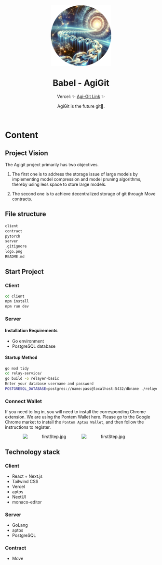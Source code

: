 <p align="center">
  <img src="logo.png" width="200px" align="center" alt="Babel Logo" />
  <h1 align="center">Babel - AgiGit </h1>
  <p align="center">
    Vercel: ✨ <a href="https://agi-git.vercel.app/ ">Agi-Git Link</a> ✨
  </p>
   <p align="center">
      AgiGit is the future git🤩.
    </p>
</p>
<br/>

# Content

## Project Vision

The Agigit project primarily has two objectives.

1. The first one is to address the storage issue of large models by implementing model compression and model pruning algorithms, thereby using less space to store large models.

2. The second one is to achieve decentralized storage of git through Move contracts.

## File structure

```bash
client
contract
pytorch
server
.gitignore
logo.png
README.md
```

## Start Project

### Client

```bash
cd client
npm install
npm run dev
```

### Server

####  Installation Requirements

- Go environment
- PostgreSQL database

#### Startup Method

```bash
go mod tidy
cd relay-service/
go build -o relayer-basic
Enter your database username and password
POSTGRESQL_DATABASE=postgres://name:pass@localhost:5432/dbname ./relayer-basic  
```

### Connect Wallet

If you need to log in, you will need to install the corresponding Chrome extension. We are using the Pontem Wallet here. Please go to the Google Chrome market to install the `Pontem Aptos Wallet`, and then follow the instructions to register.

<div style="text-align:center;">
<img src="https://github.com/XinBaoCode/ImageBed/blob/main/remoteBBY/agigit-1.png?raw=true" alt="firstStep.jpg" width="38%" style="display:inline-block;">
<img src="https://github.com/XinBaoCode/ImageBed/blob/main/remoteBBY/agigit-2.png?raw=true" alt="firstStep.jpg" width="38%" style="display:inline-block;">
</div>

## Technology stack

### Client

* React + Next.js
* Tailwind CSS
* Vercel
* aptos
* NextUI
* monaco-editor

### Server
* GoLang
* aptos
* PostgreSQL 

### Contract
* Move